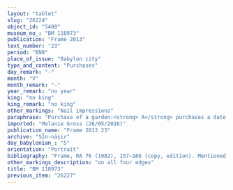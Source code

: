 ```yaml
---
layout: "tablet"
slug: "26224"
object_id: "5400"
museum_no_: "BM 118973"
publication: "Frame 2013"
text_number: "23"
period: "ENB"
place_of_issue: "Babylon city"
type_and_content: "Purchases"
day_remark: "-"
month: "V"
month_remark: "-"
year_remark: "no year"
king: "no king"
king_remark: "no king"
other_markings: "Nail impressions"
paraphrase: "Purchase of a garden:<strong> A</strong> purchases a date garden (<em>kir&icirc;</em> <em>gi&scaron;immari</em>), bearing fruit (<em>iṣṣi bilti</em>), for 5 1/3 minas of silver in pieces (<em>&scaron;ibirtu</em>), together with an additional payment (<em>atru</em>) of 10 shekels of silver, from the three brothers <strong>B<sub>1, </sub>B<sub>2 </sub></strong>and <strong>B<sub>3</sub></strong>. The sold garden is located in the Akītu district (<em>erṣet akītu</em>), [in the meadowland (<em>ugāru</em>) of Uruk]. Its upper side borders on (the property of) <strong>C<sub>1</sub></strong> and its lower side on (the property of) <strong>C<sub>2</sub></strong>. Its upper front follows the canal (<em>harru</em>) of the goddess Nanāya and its lower front borders on a road (<em>harrānu</em>). The upper front and the lower front each measure 330 cubits (165 m). No cardinal directions are given in the record. 21 witnesses and the scribe. The tablet is dated to the year of Aqar&acirc;, provincial governor of Babylon in the reign of Assurbanipal. Fingernail impressions (<em>ṣupru</em>) of sellers.<br /> &nbsp;<br /> <strong>A</strong> = Mu&scaron;ēzib-Marduk/Kiribtu; <strong>B<sub>1 </sub></strong>= Bēl-uballiṭ/Ahhē&scaron;āya; <strong>B<sub>2 </sub></strong>= Mukīn-zēri/Ahhē&scaron;āya; <strong>B<sub>3 </sub></strong>= Nab&ucirc;-nāṣir/Ahhē&scaron;āya; <strong>B<sub>4 </sub></strong>= Ahhē&scaron;āya; <strong>C<sub>1 </sub></strong>= Kudurru/[&hellip;]; <strong>C<sub>2 </sub></strong>= Marduk-ēre&scaron;//Nab&ucirc;-[&hellip;]; Scribe = Nādinu//&Scaron;umu-ukīn<br /> &nbsp;"
imported: "Melanie Gross (26/05/2016)"
publication_name: "Frame 2013 23"
archive: "Sîn-nāṣir"
day_babylonian_: "5"
orientation: "Portrait"
bibliography: "Frame, RA 76 (1982), 157–166 (copy, edition). Mentioned in Frame 1992: 286–287."
other_markings_description: "on all four edges"
title: "BM 118973"
previous_item: "26227"
---
```

